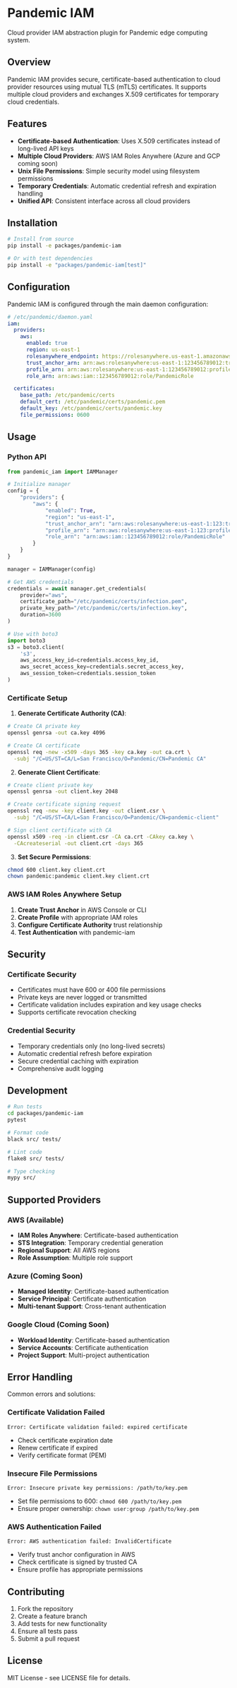 # Pandemic IAM

Cloud provider IAM abstraction plugin for Pandemic edge computing system.

## Overview

Pandemic IAM provides secure, certificate-based authentication to cloud provider resources using mutual TLS (mTLS) certificates. It supports multiple cloud providers and exchanges X.509 certificates for temporary cloud credentials.

## Features

- **Certificate-based Authentication**: Uses X.509 certificates instead of long-lived API keys
- **Multiple Cloud Providers**: AWS IAM Roles Anywhere (Azure and GCP coming soon)
- **Unix File Permissions**: Simple security model using filesystem permissions
- **Temporary Credentials**: Automatic credential refresh and expiration handling
- **Unified API**: Consistent interface across all cloud providers

## Installation

```bash
# Install from source
pip install -e packages/pandemic-iam

# Or with test dependencies
pip install -e "packages/pandemic-iam[test]"
```

## Configuration

Pandemic IAM is configured through the main daemon configuration:

```yaml
# /etc/pandemic/daemon.yaml
iam:
  providers:
    aws:
      enabled: true
      region: us-east-1
      rolesanywhere_endpoint: https://rolesanywhere.us-east-1.amazonaws.com
      trust_anchor_arn: arn:aws:rolesanywhere:us-east-1:123456789012:trust-anchor/ta-123
      profile_arn: arn:aws:rolesanywhere:us-east-1:123456789012:profile/profile-123
      role_arn: arn:aws:iam::123456789012:role/PandemicRole

  certificates:
    base_path: /etc/pandemic/certs
    default_cert: /etc/pandemic/certs/pandemic.pem
    default_key: /etc/pandemic/certs/pandemic.key
    file_permissions: 0600
```

## Usage

### Python API

```python
from pandemic_iam import IAMManager

# Initialize manager
config = {
    "providers": {
        "aws": {
            "enabled": True,
            "region": "us-east-1",
            "trust_anchor_arn": "arn:aws:rolesanywhere:us-east-1:123:trust-anchor/ta-123",
            "profile_arn": "arn:aws:rolesanywhere:us-east-1:123:profile/profile-123",
            "role_arn": "arn:aws:iam::123456789012:role/PandemicRole"
        }
    }
}

manager = IAMManager(config)

# Get AWS credentials
credentials = await manager.get_credentials(
    provider="aws",
    certificate_path="/etc/pandemic/certs/infection.pem",
    private_key_path="/etc/pandemic/certs/infection.key",
    duration=3600
)

# Use with boto3
import boto3
s3 = boto3.client(
    's3',
    aws_access_key_id=credentials.access_key_id,
    aws_secret_access_key=credentials.secret_access_key,
    aws_session_token=credentials.session_token
)
```

### Certificate Setup

1. **Generate Certificate Authority (CA)**:
```bash
# Create CA private key
openssl genrsa -out ca.key 4096

# Create CA certificate
openssl req -new -x509 -days 365 -key ca.key -out ca.crt \
  -subj "/C=US/ST=CA/L=San Francisco/O=Pandemic/CN=Pandemic CA"
```

2. **Generate Client Certificate**:
```bash
# Create client private key
openssl genrsa -out client.key 2048

# Create certificate signing request
openssl req -new -key client.key -out client.csr \
  -subj "/C=US/ST=CA/L=San Francisco/O=Pandemic/CN=pandemic-client"

# Sign client certificate with CA
openssl x509 -req -in client.csr -CA ca.crt -CAkey ca.key \
  -CAcreateserial -out client.crt -days 365
```

3. **Set Secure Permissions**:
```bash
chmod 600 client.key client.crt
chown pandemic:pandemic client.key client.crt
```

### AWS IAM Roles Anywhere Setup

1. **Create Trust Anchor** in AWS Console or CLI
2. **Create Profile** with appropriate IAM roles
3. **Configure Certificate Authority** trust relationship
4. **Test Authentication** with pandemic-iam

## Security

### Certificate Security
- Certificates must have 600 or 400 file permissions
- Private keys are never logged or transmitted
- Certificate validation includes expiration and key usage checks
- Supports certificate revocation checking

### Credential Security
- Temporary credentials only (no long-lived secrets)
- Automatic credential refresh before expiration
- Secure credential caching with expiration
- Comprehensive audit logging

## Development

```bash
# Run tests
cd packages/pandemic-iam
pytest

# Format code
black src/ tests/

# Lint code
flake8 src/ tests/

# Type checking
mypy src/
```

## Supported Providers

### AWS (Available)
- **IAM Roles Anywhere**: Certificate-based authentication
- **STS Integration**: Temporary credential generation
- **Regional Support**: All AWS regions
- **Role Assumption**: Multiple role support

### Azure (Coming Soon)
- **Managed Identity**: Certificate-based authentication
- **Service Principal**: Certificate authentication
- **Multi-tenant Support**: Cross-tenant authentication

### Google Cloud (Coming Soon)
- **Workload Identity**: Certificate-based authentication
- **Service Accounts**: Certificate authentication
- **Project Support**: Multi-project authentication

## Error Handling

Common errors and solutions:

### Certificate Validation Failed
```
Error: Certificate validation failed: expired certificate
```
- Check certificate expiration date
- Renew certificate if expired
- Verify certificate format (PEM)

### Insecure File Permissions
```
Error: Insecure private key permissions: /path/to/key.pem
```
- Set file permissions to 600: `chmod 600 /path/to/key.pem`
- Ensure proper ownership: `chown user:group /path/to/key.pem`

### AWS Authentication Failed
```
Error: AWS authentication failed: InvalidCertificate
```
- Verify trust anchor configuration in AWS
- Check certificate is signed by trusted CA
- Ensure profile has appropriate permissions

## Contributing

1. Fork the repository
2. Create a feature branch
3. Add tests for new functionality
4. Ensure all tests pass
5. Submit a pull request

## License

MIT License - see LICENSE file for details.